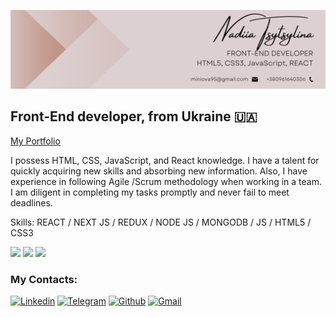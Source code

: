 ![Header](https://github.com/nadiia-tsytsylina/nadiia-tsytsylina/blob/main/header.png?raw=true)

## Front-End developer, from Ukraine 🇺🇦

[My Portfolio](https://nadiia-tsytsylina.github.io/portfolio/)

I possess HTML, CSS, JavaScript, and React knowledge. I have a talent for quickly acquiring new skills and absorbing new information. Also, I have experience in following Agile /Scrum methodology when working in a team. I am diligent in completing my tasks promptly and never fail to meet deadlines.

Skills: REACT / NEXT JS / REDUX / NODE JS / MONGODB / JS / HTML5 / CSS3


![](http://github-profile-summary-cards.vercel.app/api/cards/profile-details?username=nadiia-tsytsylina&theme=buefy)
![](http://github-profile-summary-cards.vercel.app/api/cards/most-commit-language?username=nadiia-tsytsylina&theme=buefy)
![](http://github-profile-summary-cards.vercel.app/api/cards/stats?username=nadiia-tsytsylina&theme=buefy)

### My Contacts:

[![Linkedin](https://img.shields.io/badge/LinkedIn-0077B5?style=for-the-badge&logo=linkedin&logoColor=white)](https://www.linkedin.com/in/nadiia-tsytsylina/) 
[![Telegram](https://img.shields.io/badge/Telegram-2CA5E0?style=for-the-badge&logo=telegram&logoColor=white)](https://t.me/Nadiia_tsytsylina) 
[![Github](https://img.shields.io/badge/GitHub-100000?style=for-the-badge&logo=github&logoColor=white)](https://github.com/nadiia-tsytsylina) 
[![Gmail](https://img.shields.io/badge/Gmail-D14836?style=for-the-badge&logo=gmail&logoColor=white)](mailto:miniova95@gmail.com)




<!--
## Front-End developer [HTML5, CSS3, JavaScript, React, Redux, Next.js]

[![Top Langs](https://github-readme-stats.vercel.app/api/top-langs/?username=nadiia-tsytsylina&layout=compact)](https://github.com/nadiia-tsytsylina/github-readme-stats)

profile views: ![](https://komarev.com/ghpvc/?username=your-github-nadiia-tsytsylina&color=f8d3d5)

[![trophy](https://github-profile-trophy.vercel.app/?username=nadiia-tsytsylina)](https://github.com/nadiia-tsytsylina/github-profile-trophy)

**nadiia-tsytsylina/nadiia-tsytsylina** is a ✨ _special_ ✨ repository because its `README.md` (this file) appears on your GitHub profile.

Here are some ideas to get you started:

- 🔭 I’m currently working on ...
- 🌱 I’m currently learning ...
- 👯 I’m looking to collaborate on ...
- 🤔 I’m looking for help with ...
- 💬 Ask me about ...
- 📫 How to reach me: ...
- 😄 Pronouns: ...
- ⚡ Fun fact: ...
-->
